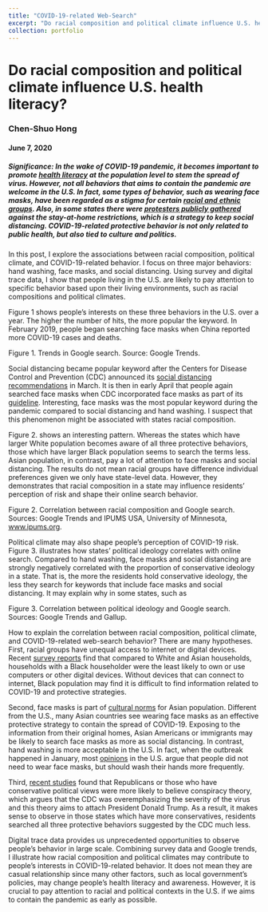 ```yaml
---
title: "COVID-19-related Web-Search"
excerpt: "Do racial composition and political climate influence U.S. health literacy?<br/><img src='/images/500x300.png'>"
collection: portfolio
---
```


# Do racial composition and political climate influence U.S. health literacy?
### Chen-Shuo Hong
#### June 7, 2020

##### Significance: In the wake of COVID-19 pandemic, it becomes important to promote [health literacy](https://www.nature.com/articles/s41562-020-0884-z) at the population level to stem the spread of virus. However, not all behaviors that aims to contain the pandemic are welcome in the U.S. In fact, some types of behavior, such as wearing face masks, have been regarded as a stigma for certain [racial and ethnic groups](https://www.nytimes.com/2020/04/14/us/coronavirus-masks-racism-african-americans.html). Also, in some states there were [protesters publicly gathered](https://www.nytimes.com/2020/05/13/business/media/lockdown-protests-reporters.html) against the stay-at-home restrictions, which is a strategy to keep social distancing. COVID-19-related protective behavior is not only related to public health, but also tied to culture and politics.

In this post, I explore the associations between racial composition, political climate, and COVID-19-related behavior. I focus on three major behaviors: hand washing, face masks, and social distancing. Using survey and digital trace data, I show that people living in the U.S. are likely to pay attention to specific behavior based upon their living environments, such as racial compositions and political climates.

Figure 1 shows people’s interests on these three behaviors in the U.S. over a year. The higher the number of hits, the more popular the keyword. In February 2019, people began searching face masks when China reported more COVID-19 cases and deaths. 

Figure 1. Trends in Google search. Source: Google Trends.

Social distancing became popular keyword after the Centers for Disease Control and Prevention (CDC) announced its [social distancing recommendations](https://www.nytimes.com/2020/03/16/smarter-living/coronavirus-social-distancing.html) in March. It is then in early April that people again searched face masks when CDC incorporated face masks as part of its [guideline](https://www.cdc.gov/coronavirus/2019-ncov/prevent-getting-sick/diy-cloth-face-coverings.html). Interesting, face masks was the most popular keyword during the pandemic compared to social distancing and hand washing. I suspect that this phenomenon might be associated with states racial composition.

Figure 2. shows an interesting pattern. Whereas the states which have larger White population becomes aware of all three protective behaviors, those which have larger Black population seems to search the terms less.  Asian population, in contrast, pay a lot of attention to face masks and social distancing. The results do not mean racial groups have difference individual preferences given we only have state-level data. However, they demonstrates that racial composition in a state may influence residents’ perception of risk and shape their online search behavior.

Figure 2. Correlation between racial composition and Google search. Sources: Google Trends and IPUMS USA, University of Minnesota, www.ipums.org.

Political climate may also shape people’s perception of COVID-19 risk. Figure 3. illustrates how states’ political ideology correlates with online search. Compared to hand washing, face masks and social distancing are strongly negatively correlated with the proportion of conservative ideology in a state. That is, the more the residents hold conservative ideology, the less they search for keywords that include face masks and social distancing. It may explain why in some states, such as  

Figure 3. Correlation between political ideology and Google search. Sources: Google Trends and Gallup.

How to explain the correlation between racial composition, political climate, and COVID-19-related web-search behavior? There are many hypotheses. First, racial groups have unequal access to internet or digital devices. Recent [survey reports](https://www.census.gov/library/publications/2018/acs/acs-39.html) find that compared to White and Asian households, households with a Black householder were the least likely to own or use computers or other digital devices. Without devices that can connect to internet,  Black population may find it is difficult to find information related to COVID-19 and protective strategies.

Second, face masks is part of [cultural norms](https://www.nytimes.com/2020/04/03/us/politics/coronavirus-white-house-face-masks.html?searchResultPosition=1) for Asian population. Different from the U.S., many Asian countries see wearing face masks as an effective protective strategy to contain the spread of COVID-19. Exposing to the information from their original homes, Asian Americans or immigrants may be likely to search face masks as more as social distancing. In contrast, hand washing is more acceptable in the U.S. In fact, when the outbreak happened in January, most [opinions](https://www.nytimes.com/2020/01/28/opinion/coronavirus-prevention-tips.html) in the U.S. argue that people did not need to wear face masks, but should wash their hands more frequently.  

Third, [recent studies](https://misinforeview.hks.harvard.edu/article/the-relation-between-media-consumption-and-misinformation-at-the-outset-of-the-sars-cov-2-pandemic-in-the-us/) found that Republicans or those who have conservative political views were more likely to believe conspiracy theory, which argues that the CDC was overemphasizing the severity of the virus and this theory aims to attach President Donald Trump. As a result, it makes sense to observe in those states which have more conservatives, residents searched all three protective behaviors suggested by the CDC much less.

Digital trace data provides us unprecedented opportunities to observe people’s behavior in large scale. Combining survey data and Google trends, I illustrate how racial composition and political climates may contribute to people’s interests in COVID-19-related behavior. It does not mean they are casual relationship since many other factors, such as local government’s policies, may change people’s health literacy and awareness. However, it is crucial to pay attention to racial and political contexts in the U.S. if we aims to contain the pandemic as early as possible.
